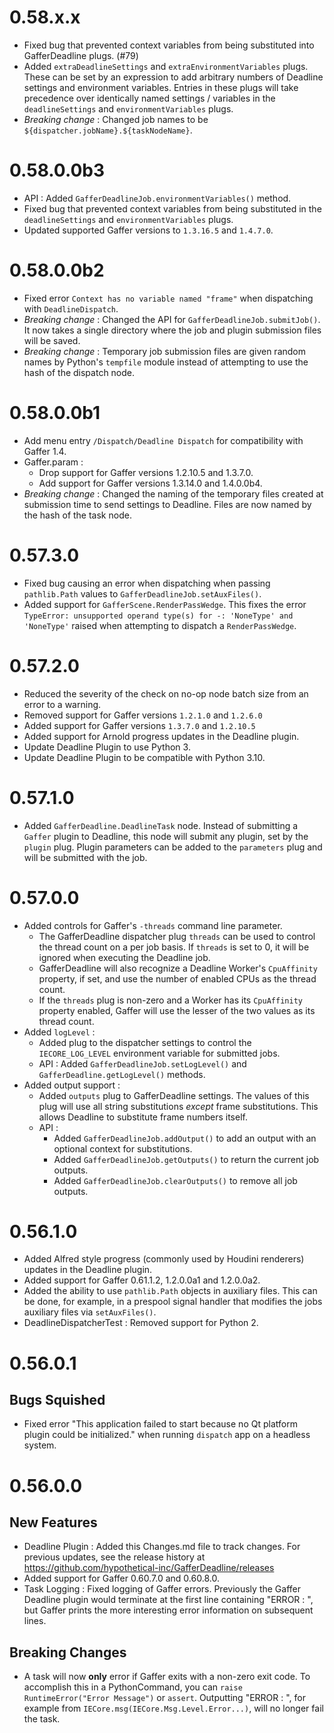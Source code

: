 # 0.58.x.x

- Fixed bug that prevented context variables from being substituted into GafferDeadline plugs. (#79)
- Added `extraDeadlineSettings` and `extraEnvironmentVariables` plugs. These can be set by an expression to add arbitrary numbers of Deadline settings and environment variables. Entries in these plugs will take precedence over identically named settings / variables in the `deadlineSettings` and `environmentVariables` plugs.
- *Breaking change* : Changed job names to be `${dispatcher.jobName}.${taskNodeName}`.

# 0.58.0.0b3
- API : Added `GafferDeadlineJob.environmentVariables()` method.
- Fixed bug that prevented context variables from being substituted in the `deadlineSettings` and `environmentVariables` plugs.
- Updated supported Gaffer versions to `1.3.16.5` and `1.4.7.0`.

# 0.58.0.0b2
- Fixed error `Context has no variable named "frame"` when dispatching with `DeadlineDispatch`.
- *Breaking change* : Changed the API for `GafferDeadlineJob.submitJob()`. It now takes a single directory where the job and plugin submission files will be saved. 
- *Breaking change* : Temporary job submission files are given random names by Python's `tempfile` module instead of attempting to use the hash of the dispatch node.

# 0.58.0.0b1
- Add menu entry `/Dispatch/Deadline Dispatch` for compatibility with Gaffer 1.4.
- Gaffer.param :
  - Drop support for Gaffer versions 1.2.10.5 and 1.3.7.0.
  - Add support for Gaffer versions 1.3.14.0 and 1.4.0.0b4.
- *Breaking change* : Changed the naming of the temporary files created at submission time to send settings to Deadline. Files are now named by the hash of the task node.

# 0.57.3.0
- Fixed bug causing an error when dispatching when passing `pathlib.Path` values to `GafferDeadlineJob.setAuxFiles()`.
- Added support for `GafferScene.RenderPassWedge`. This fixes the error `TypeError: unsupported operand type(s) for -: 'NoneType' and 'NoneType'` raised when attempting to dispatch a `RenderPassWedge`.

# 0.57.2.0

- Reduced the severity of the check on no-op node batch size from an error to a warning.
- Removed support for Gaffer versions `1.2.1.0` and `1.2.6.0`
- Added support for Gaffer versions `1.3.7.0` and `1.2.10.5`
- Added support for Arnold progress updates in the Deadline plugin.
- Update Deadline Plugin to use Python 3.
- Update Deadline Plugin to be compatible with Python 3.10.

# 0.57.1.0

- Added `GafferDeadline.DeadlineTask` node. Instead of submitting a `Gaffer` plugin to Deadline, this node will submit any plugin, set by the `plugin` plug. Plugin parameters can be added to the `parameters` plug and will be submitted with the job.

# 0.57.0.0

- Added controls for Gaffer's `-threads` command line parameter.
  - The GafferDeadline dispatcher plug `threads` can be used to control the thread count on a per job basis. If `threads` is set to 0, it will be ignored when executing the Deadline job.
  - GafferDeadline will also recognize a Deadline Worker's `CpuAffinity` property, if set, and use the number of enabled CPUs as the thread count.
  - If the `threads` plug is non-zero and a Worker has its `CpuAffinity` property enabled, Gaffer will use the lesser of the two values as its thread count.
- Added `logLevel` :
  - Added plug to the dispatcher settings to control the `IECORE_LOG_LEVEL` environment variable for submitted jobs.
  - API : Added `GafferDeadlineJob.setLogLevel()` and `GafferDeadline.getLogLevel()` methods.
- Added output support :
  - Added `outputs` plug to GafferDeadline settings. The values of this plug will use all string substitutions _except_ frame substitutions. This allows Deadline to substitute frame numbers itself.
  - API : 
    - Added `GafferDeadlineJob.addOutput()` to add an output with an optional context for substitutions.
    - Added `GafferDeadlineJob.getOutputs()` to return the current job outputs.
    - Added `GafferDeadlineJob.clearOutputs()` to remove all job outputs.

# 0.56.1.0

- Added Alfred style progress (commonly used by Houdini renderers) updates in the Deadline plugin.
- Added support for Gaffer 0.61.1.2, 1.2.0.0a1 and 1.2.0.0a2.
- Added the ability to use `pathlib.Path` objects in auxiliary files. This can be done, for example, in a prespool signal handler that modifies the jobs auxiliary files via `setAuxFiles()`.
- DeadlineDispatcherTest : Removed support for Python 2.

# 0.56.0.1
## Bugs Squished
- Fixed error "This application failed to start because no Qt platform plugin could be initialized." when running `dispatch` app on a headless system.

# 0.56.0.0

## New Features

- Deadline Plugin : Added this Changes.md file to track changes. For previous updates, see the release history at https://github.com/hypothetical-inc/GafferDeadline/releases
- Added support for Gaffer 0.60.7.0 and 0.60.8.0.
- Task Logging : Fixed logging of Gaffer errors. Previously the Gaffer Deadline plugin would terminate at the first line containing "ERROR : ", but Gaffer prints the more interesting error information on subsequent lines.
    
## Breaking Changes
- A task will now **only** error if Gaffer exits with a non-zero exit code. To accomplish this in a PythonCommand, you can `raise RuntimeError("Error Message")` or `assert`. Outputting "ERROR : ", for example from `IECore.msg(IECore.Msg.Level.Error...)`, will no longer fail the task.